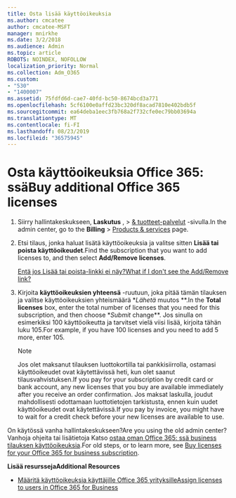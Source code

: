 ```yaml
---
title: Osta lisää käyttöoikeuksia
ms.author: cmcatee
author: cmcatee-MSFT
manager: mnirkhe
ms.date: 3/2/2018
ms.audience: Admin
ms.topic: article
ROBOTS: NOINDEX, NOFOLLOW
localization_priority: Normal
ms.collection: Adm_O365
ms.custom:
- "530"
- "1400007"
ms.assetid: 75fdfd6d-cae7-40fd-bc50-8674bcd3a771
ms.openlocfilehash: 5cf6100e0affd23bc320df8acad7810e402bdb5f
ms.sourcegitcommit: ea64deba1eec3fb768a2f732cfe0ec79bb03694a
ms.translationtype: MT
ms.contentlocale: fi-FI
ms.lasthandoff: 08/23/2019
ms.locfileid: "36575945"
---
```

# <a name="buy-additional-office-365-licenses"></a><span data-ttu-id="48006-102">Osta käyttöoikeuksia Office 365: ssä</span><span class="sxs-lookup"><span data-stu-id="48006-102">Buy additional Office 365 licenses</span></span>

1. <span data-ttu-id="48006-103">Siirry hallintakeskukseen, **Laskutus** , \> [& tuotteet-palvelut](https://go.microsoft.com/fwlink/p/?linkid=842054) -sivulla.</span><span class="sxs-lookup"><span data-stu-id="48006-103">In the admin center, go to the **Billing** \> [Products & services](https://go.microsoft.com/fwlink/p/?linkid=842054) page.</span></span>

2. <span data-ttu-id="48006-104">Etsi tilaus, jonka haluat lisätä käyttöoikeuksia ja valitse sitten **Lisää tai poista käyttöoikeudet**.</span><span class="sxs-lookup"><span data-stu-id="48006-104">Find the subscription that you want to add licenses to, and then select **Add/Remove licenses**.</span></span>

    [<span data-ttu-id="48006-105">Entä jos Lisää tai poista-linkki ei näy?</span><span class="sxs-lookup"><span data-stu-id="48006-105">What if I don't see the Add/Remove link?</span></span>](https://docs.microsoft.com/office365/admin/subscriptions-and-billing/buy-licenses#what-if-i-dont-see-the-addremove-licenses-link)

3. <span data-ttu-id="48006-106">Kirjoita **käyttöoikeuksien yhteensä** -ruutuun, joka pitää tämän tilauksen ja valitse käyttöoikeuksien yhteismäärä \**Lähetä* muutos \*\*.</span><span class="sxs-lookup"><span data-stu-id="48006-106">In the **Total licenses** box, enter the total number of licenses that you need for this subscription, and then choose \**Submit* change\*\*.</span></span> <span data-ttu-id="48006-107">Jos sinulla on esimerkiksi 100 käyttöoikeutta ja tarvitset vielä viisi lisää, kirjoita tähän luku 105.</span><span class="sxs-lookup"><span data-stu-id="48006-107">For example, if you have 100 licenses and you need to add 5 more, enter 105.</span></span>

    > [!NOTE]
    > <span data-ttu-id="48006-108">Jos olet maksanut tilauksen luottokortilla tai pankkisiirrolla, ostamasi käyttöoikeudet ovat käytettävissä heti, kun olet saanut tilausvahvistuksen.</span><span class="sxs-lookup"><span data-stu-id="48006-108">If you pay for your subscription by credit card or bank account, any new licenses that you buy are available immediately after you receive an order confirmation.</span></span> <span data-ttu-id="48006-109">Jos maksat laskulla, joudut mahdollisesti odottamaan luottotietojen tarkistusta, ennen kuin uudet käyttöoikeudet ovat käytettävissä.</span><span class="sxs-lookup"><span data-stu-id="48006-109">If you pay by invoice, you might have to wait for a credit check before your new licenses are available to use.</span></span>

<span data-ttu-id="48006-110">On käytössä vanha hallintakeskukseen?</span><span class="sxs-lookup"><span data-stu-id="48006-110">Are you using the old admin center?</span></span> <span data-ttu-id="48006-111">Vanhoja ohjeita tai lisätietoja Katso [ostaa oman Office 365: ssä business tilauksen käyttöoikeuksia](https://docs.microsoft.com/office365/admin/subscriptions-and-billing/buy-licenses).</span><span class="sxs-lookup"><span data-stu-id="48006-111">For old steps, or to learn more, see [Buy licenses for your Office 365 for business subscription](https://docs.microsoft.com/office365/admin/subscriptions-and-billing/buy-licenses).</span></span>  

<span data-ttu-id="48006-112">**Lisää resursseja**</span><span class="sxs-lookup"><span data-stu-id="48006-112">**Additional Resources**</span></span>

- [<span data-ttu-id="48006-113">Määritä käyttöoikeuksia käyttäjille Office 365 yrityksille</span><span class="sxs-lookup"><span data-stu-id="48006-113">Assign licenses to users in Office 365 for Business</span></span>](https://docs.microsoft.com/office365/admin/subscriptions-and-billing/assign-licenses-to-users)


